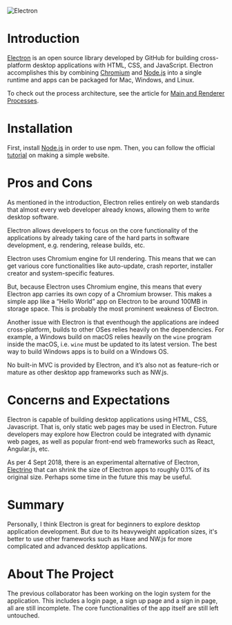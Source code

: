 ![Electron](https://camo.githubusercontent.com/627c774e3070482b180c3abd858ef2145d46303b/68747470733a2f2f656c656374726f6e6a732e6f72672f696d616765732f656c656374726f6e2d6c6f676f2e737667)

# Introduction

[Electron](https://electronjs.org/) is an open source library developed by GitHub for building cross-platform desktop applications with HTML, CSS, and JavaScript. Electron accomplishes this by combining [Chromium](https://www.chromium.org/Home) and [Node.js](https://nodejs.org/) into a single runtime and apps can be packaged for Mac, Windows, and Linux.

To check out the process architecture, see the article for [Main and Renderer Processes](https://electronjs.org/docs/tutorial/application-architecture#main-and-renderer-processes).

# Installation

First, install [Node.js](https://nodejs.org/) in order to use npm. Then, you can follow the official [tutorial](https://electronjs.org/docs/tutorial/first-app) on making a simple website.

# Pros and Cons

As mentioned in the introduction, Electron relies entirely on web standards that almost every web developer already knows, allowing them to write desktop software.

Electron allows developers to focus on the core functionality of the applications by already taking care of the hard parts in software development, e.g. rendering, release builds, etc.

Electron uses Chromium engine for UI rendering. This means that we can get various core functionalities like auto-update, crash reporter, installer creator and system-specific features.

But, because Electron uses Chromium engine, this means that every Electron app carries its own copy of a Chromium browser. This makes a simple app like a “Hello World” app on Electron to be around 100MB in storage space. This is probably the most prominent weakness of Electron.

Another issue with Electron is that eventhough the applications are indeed cross-platform, builds to other OSes relies heavily on the dependencies. For example, a Windows build on macOS relies heavily on the `wine` program inside the macOS, i.e. `wine` must be updated to its latest version. The best way to build Windows apps is to build on a Windows OS.

No built-in MVC is provided by Electron, and it’s also not as feature-rich or mature as other desktop app frameworks such as NW.js.

# Concerns and Expectations

Electron is capable of building desktop applications using HTML, CSS, Javascript. That is, only static web pages may be used in Electron. Future developers may explore how Electron could be integrated with dynamic web pages, as well as popular front-end web frameworks such as React, Angular.js, etc.

As per 4 Sept 2018, there is an experimental alternative of Electron, [Electrino](https://github.com/pojala/electrino) that can shrink the size of Electron apps to roughly 0.1% of its original size. Perhaps some time in the future this may be useful.

# Summary

Personally, I think Electron is great for beginners to explore desktop application development. But due to its heavyweight application sizes, it's better to use other frameworks such as Haxe and NW.js for more complicated and advanced desktop applications.

# About The Project
The previous collaborator has been working on the login system for the application. This includes a login page, a sign up page and a sign in page, all are still incomplete. The core functionalities of the app itself are still left untouched.
